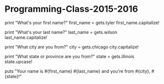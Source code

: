 # Programming-Class-2015-2016
print "What's your first name?"
first_name = gets.tyler
first_name.capitalize!

print "What's your last name?"
last_name = gets.wilson
last_name.capitalize!

print "What city are you from?"
city = gets.chicago
city.capitalize!

print "What state or province are you from?"
state = gets.illinois
state.upcase!

puts "Your name is #{first_name} #{last_name} and you're from #{city}, #{state}!"
